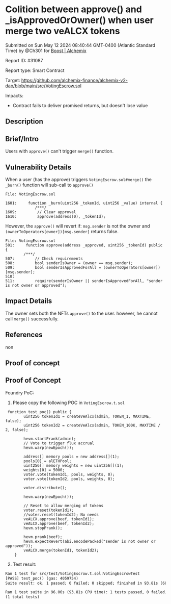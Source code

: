 
# Colition between approve() and _isApprovedOrOwner() when user merge two veALCX tokens

Submitted on Sun May 12 2024 08:40:44 GMT-0400 (Atlantic Standard Time) by @Ch301 for [Boost | Alchemix](https://immunefi.com/bounty/alchemix-boost/)

Report ID: #31087

Report type: Smart Contract

Target: https://github.com/alchemix-finance/alchemix-v2-dao/blob/main/src/VotingEscrow.sol

Impacts:
- Contract fails to deliver promised returns, but doesn't lose value

## Description
## Brief/Intro

Users with `approve()` can't trigger `merge()` function.

## Vulnerability Details

When a user (has the approve) triggers `VotingEscrow.sol#merge()` the `_burn()` function will sub-call to `approve()`
```solidity
File: VotingEscrow.sol

1601:     function _burn(uint256 _tokenId, uint256 _value) internal {
             /***/
1609:         // Clear approval
1610:         approve(address(0), _tokenId);

```
However, the `approve()` will revert if: `msg.sender` is not the owner and `(ownerToOperators[owner])[msg.sender]` returns false.

```solidity
File: VotingEscrow.sol
501:     function approve(address _approved, uint256 _tokenId) public {
        /***/
507:         // Check requirements
508:         bool senderIsOwner = (owner == msg.sender);
509:         bool senderIsApprovedForAll = (ownerToOperators[owner])[msg.sender];
510: 
511:         require(senderIsOwner || senderIsApprovedForAll, "sender is not owner or approved");
```


## Impact Details
The owner sets both the NFTs `approve()` to the user. however, he cannot call `merge()` successfully. 


## References
non

        
## Proof of concept
## Proof of Concept
Foundry PoC:
1. Please copy the following POC in `VotingEscrow.t.sol`
```solidity
 function test_poc() public {
        uint256 tokenId1 = createVeAlcx(admin, TOKEN_1, MAXTIME, false);
        uint256 tokenId2 = createVeAlcx(admin, TOKEN_100K, MAXTIME / 2, false);

        hevm.startPrank(admin);
        // Vote to trigger flux accrual
        hevm.warp(newEpoch());

        address[] memory pools = new address[](1);
        pools[0] = alETHPool;
        uint256[] memory weights = new uint256[](1);
        weights[0] = 5000;
        voter.vote(tokenId1, pools, weights, 0);
        voter.vote(tokenId2, pools, weights, 0);

        voter.distribute();

        hevm.warp(newEpoch());

        // Reset to allow merging of tokens
        voter.reset(tokenId1);
        //voter.reset(tokenId2); No needs
        veALCX.approve(beef, tokenId1);
        veALCX.approve(beef, tokenId2);
        hevm.stopPrank();

        hevm.prank(beef);
        hevm.expectRevert(abi.encodePacked("sender is not owner or approved"));
        veALCX.merge(tokenId1, tokenId2);
    }
```
2. Test result:
```diff
Ran 1 test for src/test/VotingEscrow.t.sol:VotingEscrowTest
[PASS] test_poc() (gas: 4059754)
Suite result: ok. 1 passed; 0 failed; 0 skipped; finished in 93.81s (68.85s CPU time)

Ran 1 test suite in 96.06s (93.81s CPU time): 1 tests passed, 0 failed, 0 skipped 
(1 total tests)
```
